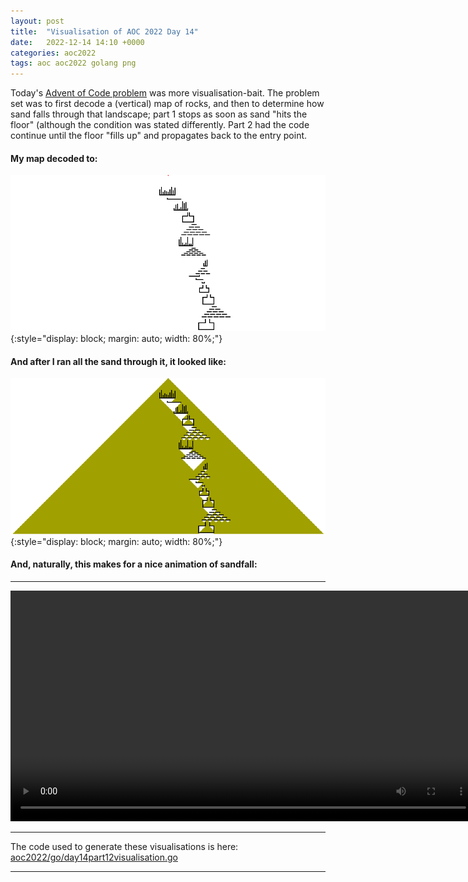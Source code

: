 ```yaml
---
layout: post
title:  "Visualisation of AOC 2022 Day 14"
date:   2022-12-14 14:10 +0000
categories: aoc2022
tags: aoc aoc2022 golang png
---
```


Today's [Advent of Code problem](https://adventofcode.com/2022/day/14) was 
more visualisation-bait. The problem set was to first decode a (vertical)
map of rocks, and then to determine how sand falls through that landscape;
part 1 stops as soon as sand "hits the floor" (although the condition was 
stated differently. Part 2 had the code continue until the floor "fills up"
and propagates back to the entry point. 

#### My map decoded to: 
![Day14 Empty Rock Map Visualisation](/assets/aoc2022day14part2_0000.png "Starting visualisation of the decoded vertical rock map above our heads")
{:style="display: block; margin: auto; width: 80%;"}

#### And after I ran all the sand through it, it looked like:
![Day14 Final Map Visualisation](/assets/aoc2022day14part2_0321.png "Ending visualisation of the rock map with a sand cone stretching back to the entry point")
{:style="display: block; margin: auto; width: 80%;"}

#### And, naturally, this makes for a nice animation of sandfall:
<hr>
<center>
  <video width="745" height="369" controls="controls">
    <source src="/assets/aoc2022_day14part2.webm" type="video/webm; codecs=vp9">
  </video>
</center>
<hr>

The code used to generate these visualisations is here: [aoc2022/go/day14part12visualisation.go](https://github.com/henley-regatta/aoc2022/blob/master/go/day14part2_visualisation.go)

*** 

